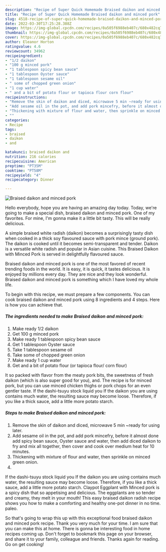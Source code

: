 ```yaml
---
description: "Recipe of Super Quick Homemade Braised daikon and minced pork"
title: "Recipe of Super Quick Homemade Braised daikon and minced pork"
slug: 4518-recipe-of-super-quick-homemade-braised-daikon-and-minced-pork
date: 2022-03-30T17:25:28.388Z
image: https://img-global.cpcdn.com/recipes/0a505f6988eb407c/680x482cq70/braised-daikon-and-minced-pork-recipe-main-photo.jpg
thumbnail: https://img-global.cpcdn.com/recipes/0a505f6988eb407c/680x482cq70/braised-daikon-and-minced-pork-recipe-main-photo.jpg
cover: https://img-global.cpcdn.com/recipes/0a505f6988eb407c/680x482cq70/braised-daikon-and-minced-pork-recipe-main-photo.jpg
author: Eleanor Horton
ratingvalue: 4.6
reviewcount: 34962
recipeingredient:
- "1/2 daikon"
- "100 g minced pork"
- "1 tablespoon spicy bean sauce"
- "1 tablespoon Oyster sauce"
- "1 tablespoon sesame oil"
- " some of chopped green onion"
- "1 cup water"
- " and a bit of potato flour or tapioca flour corn flour"
recipeinstructions:
- "Remove the skin of daikon and diced, microwave 5 min ~ready for using later."
- "Add sesame oil in the pot, and add pork mincefry, before it almost done add spicy bean sauce, Oyster sauce and water, then add diced daikon to fry and mix all together, then cover and cook over medium heat for 10 minutes."
- "Thickening with mixture of flour and water, then sprinkle on minced green onion."
- ""
categories:
- Recipe
tags:
- braised
- daikon
- and

katakunci: braised daikon and 
nutrition: 216 calories
recipecuisine: American
preptime: "PT35M"
cooktime: "PT58M"
recipeyield: "4"
recipecategory: Dinner

---
```



![Braised daikon and minced pork](https://img-global.cpcdn.com/recipes/0a505f6988eb407c/680x482cq70/braised-daikon-and-minced-pork-recipe-main-photo.jpg)

Hello everybody, hope you are having an amazing day today. Today, we're going to make a special dish, braised daikon and minced pork. One of my favorites. For mine, I'm gonna make it a little bit tasty. This will be really delicious.

A simple braised white radish (daikon) becomes a surprisingly tasty dish when cooked in a thick soy flavoured sauce with pork mince (ground pork). The daikon is cooked until it becomes semi-transparent and tender. Daikon is a versatile white radish and popular in Asian cuisine. This Braised Daikon with Minced Pork is served in delightfully flavoured sauce.

Braised daikon and minced pork is one of the most favored of recent trending foods in the world. It is easy, it is quick, it tastes delicious. It is enjoyed by millions every day. They are nice and they look wonderful. Braised daikon and minced pork is something which I have loved my whole life.


To begin with this recipe, we must prepare a few components. You can cook braised daikon and minced pork using 8 ingredients and 4 steps. Here is how you can achieve that.

<!--inarticleads1-->

##### The ingredients needed to make Braised daikon and minced pork:

1. Make ready 1/2 daikon
1. Get 100 g minced pork
1. Make ready 1 tablespoon spicy bean sauce
1. Get 1 tablespoon Oyster sauce
1. Take 1 tablespoon sesame oil
1. Take  some of chopped green onion
1. Make ready 1 cup water
1. Get  and a bit of potato flour (or tapioca flour/ corn flour)


It so packed with flavor from the meaty pork bits, the sweetness of fresh daikon (which is also super good for you), and. The recipe is for minced pork, but you can use minced chicken thighs or pork chops for an even gentler taste. If the dashi-tsuyu stock liquid you If the daikon you are using contains much water, the resulting sauce may become loose. Therefore, if you like a thick sauce, add a little more potato starch. 

<!--inarticleads2-->

##### Steps to make Braised daikon and minced pork:

1. Remove the skin of daikon and diced, microwave 5 min ~ready for using later.
1. Add sesame oil in the pot, and add pork mincefry, before it almost done add spicy bean sauce, Oyster sauce and water, then add diced daikon to fry and mix all together, then cover and cook over medium heat for 10 minutes.
1. Thickening with mixture of flour and water, then sprinkle on minced green onion.
1. 


If the dashi-tsuyu stock liquid you If the daikon you are using contains much water, the resulting sauce may become loose. Therefore, if you like a thick sauce, add a little more potato starch. Claypot Eggplant with Minced pork is a spicy dish that so appetising and delicious. The eggplants are so tender and creamy, they melt in your mouth! This easy braised daikon radish recipe shows you how to make a comforting and healthy one-pot dinner in no time. paleo. 

So that's going to wrap this up with this exceptional food braised daikon and minced pork recipe. Thank you very much for your time. I am sure that you can make this at home. There is gonna be interesting food in home recipes coming up. Don't forget to bookmark this page on your browser, and share it to your family, colleague and friends. Thanks again for reading. Go on get cooking!
